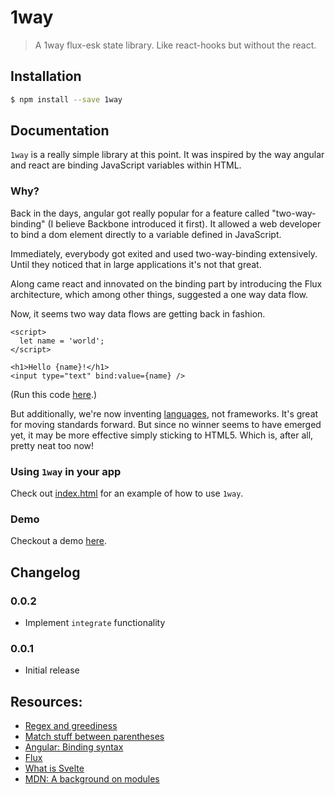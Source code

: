 # 1way

> A 1way flux-esk state library. Like react-hooks but without the react. 

## Installation

```bash
$ npm install --save 1way
```

## Documentation

`1way` is a really simple library at this point. It was inspired by the way
angular and react are binding JavaScript variables within HTML.

### Why?

Back in the days, angular got really popular for a feature called
"two-way-binding" (I believe Backbone introduced it first). It allowed a web
developer to bind a dom element directly to a variable defined in JavaScript.

Immediately, everybody got exited and used two-way-binding extensively. Until
they noticed that in large applications it's not that great.

Along came react and innovated on the binding part by introducing the Flux
architecture, which among other things, suggested a one way data flow.

Now, it seems two way data flows are getting back in fashion.

```svelte
<script>
  let name = 'world';
</script>

<h1>Hello {name}!</h1>
<input type="text" bind:value={name} />
```
(Run this code [here](https://svelte.dev/).)

But additionally, we're now inventing
[languages](https://gist.github.com/Rich-Harris/0f910048478c2a6505d1c32185b61934),
not frameworks. It's great for moving standards forward. But since no winner
seems to have emerged yet, it may be more effective simply sticking to HTML5.
Which is, after all, pretty neat too now!

### Using `1way` in your app

Check out [index.html](index.html) for an example of how to
use `1way`.

### Demo

Checkout a demo [here](https://timdaub.github.io/1way/).

## Changelog

### 0.0.2

- Implement `integrate` functionality

### 0.0.1

- Initial release

## Resources:

- [Regex and greediness](http://www.regular-expressions.info/repeat.html)
- [Match stuff between parentheses](https://stackoverflow.com/a/6208415)
- [Angular: Binding
  syntax](https://angular.io/guide/template-syntax#binding-syntax-an-overview)
- [Flux](https://facebook.github.io/flux/)
- [What is Svelte](https://gist.github.com/Rich-Harris/0f910048478c2a6505d1c32185b61934)
- [MDN: A background on modules](https://developer.mozilla.org/en-US/docs/Web/JavaScript/Guide/Modules)
